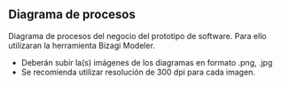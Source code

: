 ## Diagrama de procesos

Diagrama de procesos del negocio del prototipo de software. Para ello utilizaran la herramienta Bizagi Modeler.

- Deberán subir la(s) imágenes de los diagramas en formato .png, .jpg
- Se recomienda utilizar resolución de 300 dpi para cada imagen.
